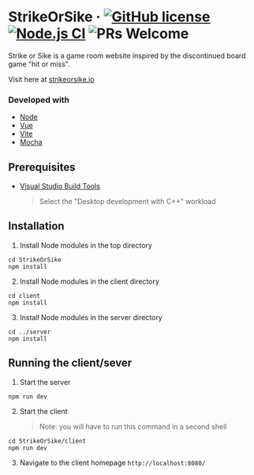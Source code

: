 # StrikeOrSike &middot; [![GitHub license](https://img.shields.io/badge/license-gpl-blue.svg)](https://github.com/ConorMurphy21/StrikeOrSike/blob/master/LICENSE) [![Node.js CI](https://github.com/ConorMurphy21/StrikeOrSike/actions/workflows/automated_git_config.yml/badge.svg)](https://github.com/ConorMurphy21/StrikeOrSike/actions/workflows/automated_git_config.yml) ![PRs Welcome](https://img.shields.io/badge/PRs-welcome-brightgreen.svg)

Strike or Sike is a game room website inspired by the discontinued board game "hit or miss".

Visit here at [strikeorsike.io](https://strikeorsike.io)

### Developed with

- [Node](https://nodejs.org/en)
- [Vue](https://vuejs.org/)
- [Vite](https://vitejs.dev/)
- [Mocha](https://mochajs.org/)

## Prerequisites

- [Visual Studio Build Tools](https://visualstudio.microsoft.com/thank-you-downloading-visual-studio/?sku=BuildTools)
  > Select the "Desktop development with C++" workload

## Installation

1. Install Node modules in the top directory

```
cd StrikeOrSike
npm install
```

2. Install Node modules in the client directory

```
cd client
npm install
```

3. Install Node modules in the server directory

```
cd ../server
npm install
```

## Running the client/sever

1. Start the server

```
npm run dev
```

2. Start the client
   > Note: you will have to run this command in a second shell

```
cd StrikeOrSike/client
npm run dev
```

3. Navigate to the client homepage `http://localhost:8080/`
